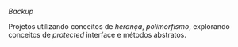 *Backup*

Projetos utilizando conceitos de _herança_, _polimorfismo_, explorando conceitos de _protected_ interface e métodos abstratos. 
